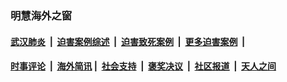 
### 明慧海外之窗

####  [武汉肺炎](indexes/365.md?t=06302300) &nbsp;|&nbsp;  [迫害案例综述](indexes/328.md?t=06302300) &nbsp;|&nbsp; [迫害致死案例](indexes/277.md?t=06302300)  &nbsp;|&nbsp; [更多迫害案例](indexes/81.md?t=06302300)  &nbsp;|&nbsp; 
####  [时事评论](indexes/19.md?t=06302300) &nbsp;|&nbsp; [海外简讯](indexes/245.md?t=06302300)&nbsp;|&nbsp;  [社会支持](indexes/140.md?t=06302300) &nbsp;|&nbsp; [褒奖决议](indexes/282.md?t=06302300) &nbsp;|&nbsp; [社区报道](indexes/91.md?t=06302300)  &nbsp;|&nbsp; [天人之间](indexes/78.md?t=06302300) 

